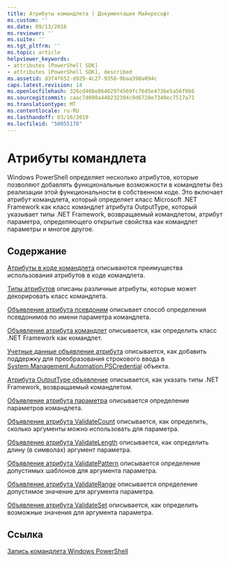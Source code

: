 ```yaml
---
title: Атрибуты командлета | Документация Майкрософт
ms.custom: ''
ms.date: 09/13/2016
ms.reviewer: ''
ms.suite: ''
ms.tgt_pltfrm: ''
ms.topic: article
helpviewer_keywords:
- attributes [PowerShell SDK]
- attributes [PowerShell SDK], described
ms.assetid: d3f4f652-d929-4c27-9358-9baa390a094c
caps.latest.revision: 14
ms.openlocfilehash: 326cd408e86402974569fc76d5e473be5a56f0b6
ms.sourcegitcommit: caac7d098a448232304c9d6728e7340ec7517a71
ms.translationtype: MT
ms.contentlocale: ru-RU
ms.lasthandoff: 03/16/2019
ms.locfileid: "58055178"
---
```

# <a name="cmdlet-attributes"></a>Атрибуты командлета

Windows PowerShell определяет несколько атрибутов, которые позволяют добавлять функциональные возможности в командлеты без реализации этой функциональности в собственном коде. Это включает атрибут командлета, который определяет класс Microsoft .NET Framework как класс командлет атрибута OutputType, который указывает типы .NET Framework, возвращаемый командлетом, атрибут параметра, определяющего открытые свойства как командлет параметры и многое другое.

## <a name="in-this-section"></a>Содержание

[Атрибуты в коде командлета](./attributes-in-cmdlet-code.md) описываются преимущества использования атрибутов в коде командлета.

[Типы атрибутов](./attribute-types.md) описаны различные атрибуты, которые может декорировать класс командлета.

[Объявление атрибута псевдоним](./alias-attribute-declaration.md) описывает способ определения псевдонимов по имени параметра командлета.

[Объявление атрибута командлет](./cmdlet-attribute-declaration.md) описывается, как определить класс .NET Framework как командлет.

[Учетные данные объявление атрибута](./credential-attribute-declaration.md) описывается, как добавить поддержку для преобразования строкового ввода в [System.Management.Automation.PSCredential](/dotnet/api/System.Management.Automation.PSCredential) объекта.

[Атрибута OutputType объявление](./outputtype-attribute-declaration.md) описывается, как указать типы .NET Framework, возвращаемый командлетом.

[Объявление атрибута параметра](./parameter-attribute-declaration.md) описывается определение параметров командлета.

[Объявление атрибута ValidateCount](./validatecount-attribute-declaration.md) описывается, как определить, сколько аргументы можно использовать для параметра.

[Объявление атрибута ValidateLength](./validatelength-attribute-declaration.md) описывается, как определить длину (в символах) аргумент параметра.

[Объявление атрибута ValidatePattern](./validatepattern-attribute-declaration.md) описывается определение допустимых шаблонов для аргумента параметра.

[Объявление атрибута ValidateRange](./validaterange-attribute-declaration.md) описывается определение допустимое значение для аргумента параметра.

[Объявление атрибута ValidateSet](./validateset-attribute-declaration.md) описывается, как определить возможные значения для аргумента параметра.

## <a name="reference"></a>Ссылка

[Запись командлета Windows PowerShell](./writing-a-windows-powershell-cmdlet.md)
